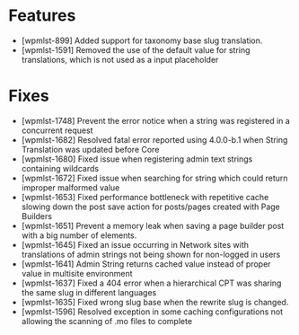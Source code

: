 # Features
* [wpmlst-899] Added support for taxonomy base slug translation.
* [wpmlst-1591] Removed the use of the default value for string translations, which is not used as a input placeholder

# Fixes
* [wpmlst-1748] Prevent the error notice when a string was registered in a concurrent request
* [wpmlst-1682] Resolved fatal error reported using 4.0.0-b.1 when String Translation was updated before Core
* [wpmlst-1680] Fixed issue when registering admin text strings containing wildcards
* [wpmlst-1672] Fixed issue when searching for string which could return improper malformed value
* [wpmlst-1653] Fixed performance bottleneck with repetitive cache slowing down the post save action for posts/pages created with Page Builders
* [wpmlst-1651] Prevent a memory leak when saving a page builder post with a big number of elements.
* [wpmlst-1645] Fixed an issue occurring in Network sites with translations of admin strings not being shown for non-logged in users
* [wpmlst-1641] Admin String returns cached value instead of proper value in multisite environment
* [wpmlst-1637] Fixed a 404 error when a hierarchical CPT was sharing the same slug in different languages
* [wpmlst-1635] Fixed wrong slug base when the rewrite slug is changed.
* [wpmlst-1596] Resolved exception in some caching configurations not allowing the scanning of .mo files to complete